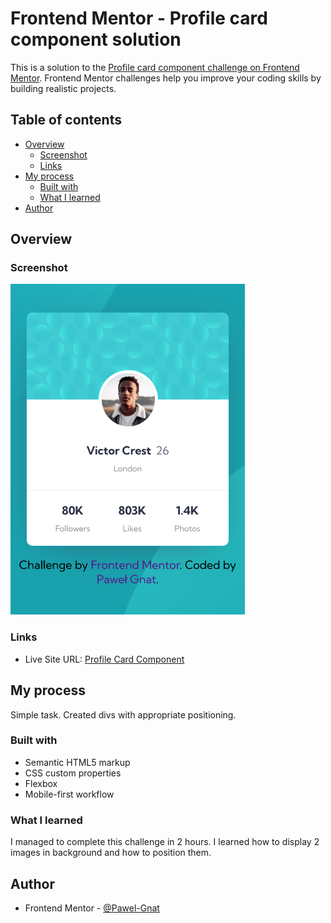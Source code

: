 # Frontend Mentor - Profile card component solution

This is a solution to the [Profile card component challenge on Frontend Mentor](https://www.frontendmentor.io/challenges/profile-card-component-cfArpWshJ). Frontend Mentor challenges help you improve your coding skills by building realistic projects.

## Table of contents

- [Overview](#overview)
  - [Screenshot](#screenshot)
  - [Links](#links)
- [My process](#my-process)
  - [Built with](#built-with)
  - [What I learned](#what-i-learned)
- [Author](#author)

## Overview

### Screenshot

![](./screenshot.png)

### Links

- Live Site URL: [Profile Card Component](https://pawel-gnat.github.io/Frontend-Mentor-Profile-Card-Component/)

## My process

Simple task. Created divs with appropriate positioning.

### Built with

- Semantic HTML5 markup
- CSS custom properties
- Flexbox
- Mobile-first workflow

### What I learned

I managed to complete this challenge in 2 hours. I learned how to display 2 images in background and how to position them.

## Author

- Frontend Mentor - [@Pawel-Gnat](https://www.frontendmentor.io/profile/Pawel-Gnat)
